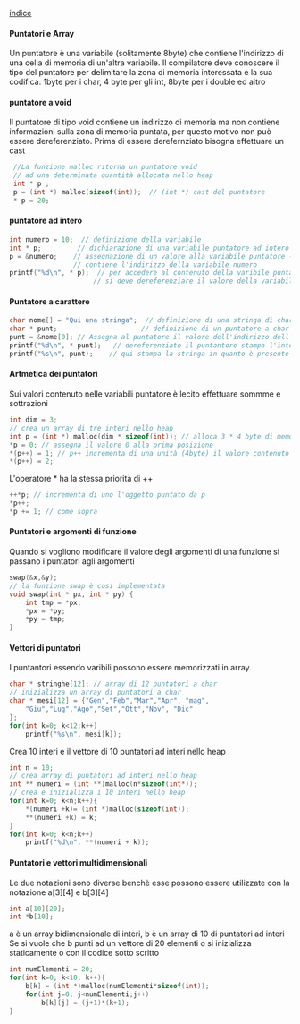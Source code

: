 [indice](c.md)


#### Puntatori e Array
Un puntatore è una variabile (solitamente 8byte) che contiene l'indirizzo di una cella di memoria di un'altra variabile. 
Il compilatore deve conoscere il tipo del puntatore per delimitare la zona di memoria interessata e la sua codifica:
 1byte per i char, 4 byte per gli int, 8byte per i double ed altro
 
#### puntatore a void
Il puntatore di tipo void contiene un indirizzo di memoria ma non contiene informazioni sulla zona di memoria puntata,
 per questo motivo non può essere dereferenziato. Prima di essere derefernziato bisogna effettuare un cast
```C
 //La funzione malloc ritorna un puntatore void 
 // ad una determinata quantità allocata nello heap
 int * p ;
 p = (int *) malloc(sizeof(int));  // (int *) cast del puntatore
 * p = 20;
```
#### puntatore ad intero
```C
int numero = 10;  // definizione della variabile
int * p;         // dichiarazione di una variabile puntatore ad intero
p = &numero;    // assegnazione di un valore alla variabile puntatore -> 
                // contiene l'indirizzo della variabile numero
printf("%d\n", * p);  // per accedere al contenuto della varibile puntata 
                     // si deve dereferenziare il valore della variabile puntatore
```
#### Puntatore a carattere
```C
char nome[] = "Qui una stringa";  // definizione di una stringa di char
char * punt;                     // definizione di un puntatore a char (non è un puntatore a stringa)
punt = &nome[0]; // Assegna al puntatore il valore dell'indirizzo dell'array nome
printf("%d\n", * punt);   // dereferenziato il puntantore stampa l'intero 81 (Q)
printf("%s\n", punt);    // qui stampa la stringa in quanto è presente la direttiva %s
```
#### Artmetica dei puntatori
Sui valori contenuto nelle variabili puntatore è lecito effettuare sommme e sottrazioni
```C
int dim = 3;
// crea un array di tre interi nello heap
int p = (int *) malloc(dim * sizeof(int)); // alloca 3 * 4 byte di memoria
*p = 0; // assegna il valore 0 alla prima posizione
*(p++) = 1; // p++ incrementa di una unità (4byte) il valore contenuto in p
*(p++) = 2;
```
L'operatore * ha la stessa priorità di ++
```C
++*p; // incrementa di uno l'oggetto puntato da p
*p++; 
*p += 1; // come sopra
```
#### Puntatori e argomenti di funzione
Quando si vogliono modificare il valore degli argomenti di una funzione
si passano i puntatori agli argomenti
```C
swap(&x,&y);
// la funzione swap è cosi implementata
void swap(int * px, int * py) {
    int tmp = *px;
    *px = *py;
    *py = tmp;
}


```
#### Vettori di puntatori
I puntantori essendo varibili possono essere memorizzati in array.
```C
char * stringhe[12]; // array di 12 puntatori a char
// inizializza un array di puntatori a char
char * mesi[12] = {"Gen","Feb","Mar","Apr", "mag",
    "Giu","Lug","Ago","Set","Ott","Nov", "Dic"
}; 
for(int k=0; k<12;k++)
    printf("%s\n", mesi[k]);
```
Crea 10 interi e il vettore di 10 puntatori ad interi nello heap
```C
int n = 10;
// crea array di puntatori ad interi nello heap
int ** numeri = (int **)malloc(n*sizeof(int*));
// crea e inizializza i 10 interi nello heap
for(int k=0; k<n;k++){
    *(numeri +k)= (int *)malloc(sizeof(int));
    **(numeri +k) = k;
}
for(int k=0; k<n;k++)
    printf("%d\n", **(numeri + k));
```
#### Puntatori e vettori multidimensionali
Le due notazioni sono diverse benchè esse possono essere utilizzate
con la notazione a[3][4] e b[3][4]

```C
int a[10][20];
int *b[10];
```
a è un array bidimensionale di interi, b è un array di 10 di puntatori ad interi
Se si vuole che b punti ad un vettore di 20 elementi o si inizializza staticamente
o con il codice sotto scritto
```C
int numElementi = 20;
for(int k=0; k<10; k++){
    b[k] = (int *)malloc(numElementi*sizeof(int));
    for(int j=0; j<numElementi;j++)
        b[k][j] = (j+1)*(k+1);
}
```











